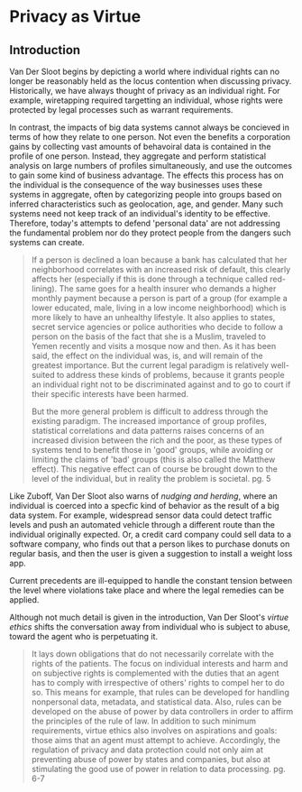 # Privacy as Virtue
## Introduction

Van Der Sloot begins by depicting a world where individual rights can no longer be reasonably held as the locus contention when discussing privacy. Historically, we have always thought of privacy as an individual right. For example, wiretapping required targetting an individual, whose rights were protected by legal processes such as warrant requirements. 

In contrast, the impacts of big data systems cannot always be concieved in terms of how they relate to one person. Not even the benefits a corporation gains by collecting vast amounts of behavoiral data is contained in the profile of one person. Instead, they aggregate and perform statistical analysis on large numbers of profiles simultaneously, and use the outcomes to gain some kind of business advantage. The effects this process has on the individual is the consequence of the way businesses uses these systems in aggregate, often by categorizing people into groups based on inferred characteristics such as geolocation, age, and gender. Many such systems need not keep track of an individual's identity to be effective. Therefore, today's attempts to defend 'personal data' are not addressing the fundamental problem nor do they protect people from the dangers such systems can create.

> If a person is declined a loan because a bank has calculated that her neighborhood correlates with an increased risk of default, this clearly affects her (especially if this is done through a technique called red-lining). The same goes for a health insurer who demands a higher monthly payment because a person is part of a group (for example a lower educated, male, living in a low income neighborhood) which is more likely to have an unhealthy lifestyle. It also applies to states, secret service agencies or police authorities who decide to follow a person on the basis of the fact that she is a Muslim, traveled to Yemen recently and visits a mosque now and then. As it has been said, the effect on the individual was, is, and will remain of the greatest importance. But the current legal paradigm is relatively well-suited to address these kinds of problems, because it grants people an individual right not to be discriminated against and to go to court if their specific interests have been harmed. 
> 
> But the more general problem is difficult to address through the existing paradigm. The increased importance of group profiles, statistical correlations and data patterns raises concerns of an increased division between the rich and the poor, as these types of systems tend to benefit those in 'good' groups, while avoiding or limiting the claims of 'bad' groups (this is also called the Matthew effect). This negative effect can of course be brought down to the level of the individual, but in reality the problem is societal. pg. 5

Like Zuboff, Van Der Sloot also warns of *nudging and herding*, where an individual is coerced into a specfic kind of behavior as the result of a big data system. For example, widespread sensor data could detect traffic levels and push an automated vehicle through a different route than the individual originally expected. Or, a credit card company could sell data to a software company, who finds out that a person likes to purchase donuts on regular basis, and then the user is given a suggestion to install a weight loss app.

Current precedents are ill-equipped to handle the constant tension between the level where violations take place and where the legal remedies can be applied.

Although not much detail is given in the introduction, Van Der Sloot's *virtue ethics* shifts the conversation away from individual who is subject to abuse, toward the agent who is perpetuating it. 
> It lays down obligations that do not necessarily correlate with the rights of the patients. The focus on individual interests and harm and on subjective rights is complemented with the duties that an agent has to comply with irrespective of others' rights to compel her to do so. This means for example, that rules can be developed for handling nonpersonal data, metadata, and statistical data. Also, rules can be developed on the abuse of power by data controllers in order to affirm the principles of the rule of law. In addition to such minimum requirements, virtue ethics also involves on aspirations and goals: those aims that an agent must attempt to achieve. Accordingly, the regulation of privacy and data protection could not only aim at preventing abuse of power by states and companies, but also at stimulating the good use of power in relation to data processing. pg. 6-7